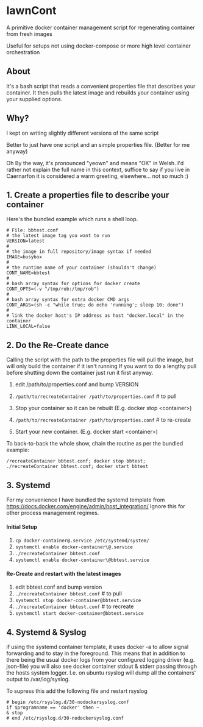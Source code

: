# IawnCont
A primitive docker container management script for regenerating container from fresh images

Useful for setups not using docker-compose or more high level container orchestration

## About

It's a bash script that reads a convenient properties file that describes your container.
It then pulls the latest image and rebuilds your container using your supplied options.

## Why?

I kept on writing slightly different versions of the same script

Better to just have one script and an simple properties file.  (Better for me anyway)

Oh By the way, it's pronounced "yeown" and means "OK" in Welsh.  I'd rather not explain the full name in this context, suffice to say if you live in Caernarfon it is considered a warm greeting, elsewhere... not so much :)

## 1. Create a properties file to describe your container

Here's the bundled example which runs a shell loop.

    # File: bbtest.conf
    # the latest image tag you want to run
    VERSION=latest
    #
    # the image in full repository/image syntax if needed
    IMAGE=busybox
    #
    # the runtime name of your container (shouldn't change)
    CONT_NAME=bbtest
    #
    # bash array syntax for options for docker create
    CONT_OPTS=(-v "/tmp/rob:/tmp/rob")
    #
    # bash array syntax for extra docker CMD args
    CONT_ARGS=(sh -c "while true; do echo 'running'; sleep 10; done")
    #
    # link the docker host's IP address as host "docker.local" in the container
    LINK_LOCAL=false

## 2. Do the Re-Create dance

Calling the script with the path to the properties file will pull the image,
but will only build the container if it isn't running
If you want to do a lengthy pull before shutting down the container just run it first anyway.

1. edit /path/to/properties.conf and bump VERSION

2. `/path/to/recreateContainer /path/to/properties.conf` # to pull
3. Stop your container so it can be rebuilt (E.g. docker stop \<container\>)
4. `/path/to/recreateContainer /path/to/properties.conf` # to re-create
5. Start your new container. (E.g. docker start \<container\>)


To back-to-back the whole show, chain the routine as per the bundled example:

    /recreateContainer bbtest.conf; docker stop bbtest; ./recreateContainer bbtest.conf; docker start bbtest


## 3. Systemd

For my convenience I have bundled the systemd template from https://docs.docker.com/engine/admin/host_integration/
Ignore this for other process management regimes.


#### Initial Setup

1. `cp docker-container@.service /etc/systemd/system/`
2. `systemctl enable docker-container\@.service`
3. `./recreateContainer bbtest.conf`
4. `systemctl enable docker-container\@bbtest.service`

#### Re-Create and restart with the latest images

1. edit bbtest.conf and bump version
2. `./recreateContainer bbtest.conf` # to pull
3. `systemctl stop docker-container@bbtest.service`
4. `./recreateContainer bbtest.conf` # to recreate
5. `systemctl start docker-container@bbtest.service`

## 4. Systemd & Syslog

if using the systemd container template, it uses docker -a to allow signal forwarding and to stay in the foreground.  This means that in addition to there being the usual docker logs from your configured logging driver (e.g. json-file) you will also see docker container stdout & stderr passing through the hosts system logger.  I.e. on ubuntu rsyslog will dump all the containers' output to /var/log/syslog. 

To supress this add the following file and restart rsyslog

    # begin /etc/rsyslog.d/30-nodockersyslog.conf
    if $programname == 'docker' then ~
    & stop
    # end /etc/rsyslog.d/30-nodockersyslog.conf


